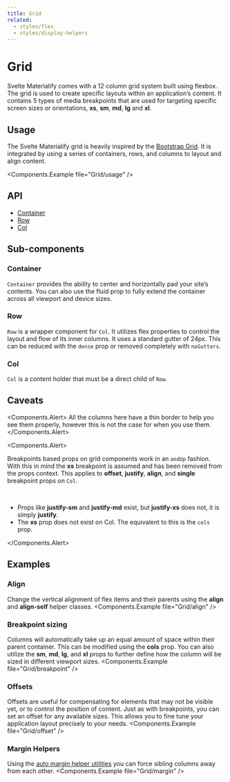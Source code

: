 ```yaml
---
title: Grid
related:
  - styles/flex
  - styles/display-helpers
---
```


<style>
  :global(.example .s-col) {
    border: thin solid var(--theme-dividers);
  }
</style>

# Grid

Svelte Materialify comes with a 12 column grid system built using flexbox. The grid is used to create specific layouts within an application’s content. It contains 5 types of media breakpoints that are used for targeting specific screen sizes or orientations, **xs**, **sm**, **md**, **lg** and **xl**.

## Usage

The Svelte Materialify grid is heavily inspired by the [Bootstrap Grid](https://getbootstrap.com/docs/4.0/layout/grid/). It is integrated by using a series of containers, rows, and columns to layout and align content.

<Components.Example file="Grid/usage" />

## API

- [Container](/api/Container/)
- [Row](/api/Row/)
- [Col](/api/Col/)

## Sub-components

### Container

`Container` provides the ability to center and horizontally pad your site’s contents. You can also use the fluid prop to fully extend the container across all viewport and device sizes.

### Row

`Row` is a wrapper component for `Col`. It utilizes flex properties to control the layout and flow of its inner columns. It uses a standard gutter of 24px. This can be reduced with the `dense` prop or removed completely with `noGutters`.

### Col

`Col` is a content holder that must be a direct child of `Row`.

## Caveats

<Components.Alert>
All the columns here have a thin border to help you see them properly, however this is not the case for when you use them.
</Components.Alert>

<Components.Alert>

Breakpoints based props on grid components work in an `andUp` fashion. With this in mind the **xs** breakpoint is assumed and has been removed from the props context. This applies to **offset**, **justify**, **align**, and **single** breakpoint props on `Col`.

<br />

- Props like **justify-sm** and **justify-md** exist, but **justify-xs** does not, it is simply **justify**.
- The **xs** prop does not exist on Col. The equivalent to this is the `cols` prop.

</Components.Alert>

## Examples

### Align

Change the vertical alignment of flex items and their parents using the **align** and **align-self** helper classes.
<Components.Example file="Grid/align" />

### Breakpoint sizing

Columns will automatically take up an equal amount of space within their parent container. This can be modified using the **cols** prop. You can also utilize the **sm**, **md**, **lg**, and **xl** props to further define how the column will be sized in different viewport sizes.
<Components.Example file="Grid/breakpoint" />

### Offsets

Offsets are useful for compensating for elements that may not be visible yet, or to control the position of content. Just as with breakpoints, you can set an offset for any available sizes. This allows you to fine tune your application layout precisely to your needs.
<Components.Example file="Grid/offset" />

### Margin Helpers

Using the [auto margin helper utilities](/styles/spacing/) you can force sibling columns away from each other.
<Components.Example file="Grid/margin" />
